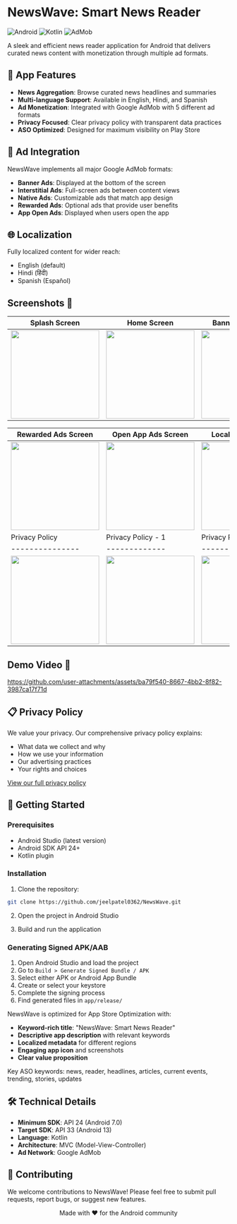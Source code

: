 # NewsWave: Smart News Reader

![Android](https://img.shields.io/badge/Android-3DDC84?style=for-the-badge&logo=android&logoColor=white)
![Kotlin](https://img.shields.io/badge/Kotlin-0095D5?&style=for-the-badge&logo=kotlin&logoColor=white)
![AdMob](https://img.shields.io/badge/Google_AdMob-EA4335?style=for-the-badge&logo=google-ads&logoColor=white)

A sleek and efficient news reader application for Android that delivers curated news content with monetization through multiple ad formats.

## 📱 App Features

- **News Aggregation**: Browse curated news headlines and summaries
- **Multi-language Support**: Available in English, Hindi, and Spanish
- **Ad Monetization**: Integrated with Google AdMob with 5 different ad formats
- **Privacy Focused**: Clear privacy policy with transparent data practices
- **ASO Optimized**: Designed for maximum visibility on Play Store

## 🎯 Ad Integration

NewsWave implements all major Google AdMob formats:

- **Banner Ads**: Displayed at the bottom of the screen
- **Interstitial Ads**: Full-screen ads between content views
- **Native Ads**: Customizable ads that match app design
- **Rewarded Ads**: Optional ads that provide user benefits
- **App Open Ads**: Displayed when users open the app

## 🌐 Localization

Fully localized content for wider reach:
- English (default)
- Hindi (हिंदी)
- Spanish (Español)

## Screenshots 📸
| Splash Screen | Home Screen | Banner Ads Screen | Interstial Ads Screen | Native Ads Screen |
|---------------|-------------|------------|------|---------|
| <img src="https://github.com/user-attachments/assets/3a5d2acf-6d7c-4639-8cc8-3d2f365f6565" width="200"> | <img src="https://github.com/user-attachments/assets/1323ab35-8424-4fe9-98c1-217e25cabc53" width="200"> | <img src="https://github.com/user-attachments/assets/e91da5ab-a2d8-4c09-a758-197a9539434b" width="200"> | <img src="https://github.com/user-attachments/assets/c138fe29-ef99-47c2-9435-2173dd6f09eb" width="200"> | <img src="https://github.com/user-attachments/assets/d781ae2a-00d2-403e-a085-59da06493c78" width="200"> |

<div align="center">

| Rewarded Ads Screen | Open App Ads Screen | Localization - Hindi | Localization - Spanish |
|---------------|-------------|------------|------|
| <img src="https://github.com/user-attachments/assets/ff66b6c1-9e6c-4edb-a260-f6db98214b4e" width="200"> | <img src="https://github.com/user-attachments/assets/405b33aa-ebbe-411b-b556-cf0d5b9e7b85" width="200"> | <img src="https://github.com/user-attachments/assets/809c4614-26d7-485f-a30e-c4ef1a0169a3" width="200"> | <img src="https://github.com/user-attachments/assets/a5dcba71-167f-402a-9d03-2439659425be" width="200"> |
| Privacy Policy | Privacy Policy - 1 | Privacy Policy - 2 | Privacy Policy - 3 |
|---------------|-------------|------------|------|
| <img src="https://github.com/user-attachments/assets/3a5d2acf-6d7c-4639-8cc8-3d2f365f6565" width="200"> | <img src="https://github.com/user-attachments/assets/1323ab35-8424-4fe9-98c1-217e25cabc53" width="200"> | <img src="https://github.com/user-attachments/assets/e91da5ab-a2d8-4c09-a758-197a9539434b" width="200"> | <img src="https://github.com/user-attachments/assets/c138fe29-ef99-47c2-9435-2173dd6f09eb" width="200"> |

</div>

## Demo Video 🎥

https://github.com/user-attachments/assets/ba79f540-8667-4bb2-8f82-3987ca17f71d


## 📋 Privacy Policy

We value your privacy. Our comprehensive privacy policy explains:
- What data we collect and why
- How we use your information
- Our advertising practices
- Your rights and choices

[View our full privacy policy](https://privacypolicyfornewswave.blogspot.com/p/privacy-policy-newswave-smart-news.html)

## 🚀 Getting Started

### Prerequisites

- Android Studio (latest version)
- Android SDK API 24+
- Kotlin plugin

### Installation

1. Clone the repository:
```bash
git clone https://github.com/jeelpatel0362/NewsWave.git
```

2. Open the project in Android Studio

3. Build and run the application

### Generating Signed APK/AAB

1. Open Android Studio and load the project
2. Go to `Build > Generate Signed Bundle / APK`
3. Select either APK or Android App Bundle
4. Create or select your keystore
5. Complete the signing process
6. Find generated files in `app/release/`

NewsWave is optimized for App Store Optimization with:

- **Keyword-rich title**: "NewsWave: Smart News Reader"
- **Descriptive app description** with relevant keywords
- **Localized metadata** for different regions
- **Engaging app icon** and screenshots
- **Clear value proposition**

Key ASO keywords: news, reader, headlines, articles, current events, trending, stories, updates

## 🛠️ Technical Details

- **Minimum SDK**: API 24 (Android 7.0)
- **Target SDK**: API 33 (Android 13)
- **Language**: Kotlin
- **Architecture**: MVC (Model-View-Controller)
- **Ad Network**: Google AdMob

## 🤝 Contributing

We welcome contributions to NewsWave! Please feel free to submit pull requests, report bugs, or suggest new features.


<div align="center">
Made with ❤️ for the Android community
</div>

